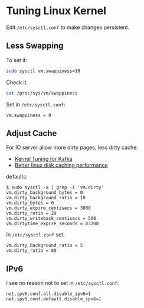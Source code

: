 # Tuning Linux Kernel

Edit `/etc/sysctl.conf` to make changes persistent.

## Less Swapping

To set it:

```sh
sudo sysctl vm.swappiness=10
```
Check it
```sh
cat /proc/sys/vm/swappiness
```

Set in `/etc/sysctl.conf`:

```
vm.swappiness = 0
```

## Adjust Cache

For IO server allow more dirty pages, less dirty cache:

* [Kernel Tuning for Kafka](https://youtu.be/7dkSze52i-o?t=1607)
* [Better linux disk caching
performance](https://lonesysadmin.net/2013/12/22/better-linux-disk-caching-performance-vm-dirty_ratio/)

defaults:

```console
$ sudo sysctl -a | grep -i 'vm.dirty'
vm.dirty_background_bytes = 0
vm.dirty_background_ratio = 10
vm.dirty_bytes = 0
vm.dirty_expire_centisecs = 3000
vm.dirty_ratio = 20
vm.dirty_writeback_centisecs = 500
vm.dirtytime_expire_seconds = 43200
```

In `/etc/sysctl.conf` set:
```
vm.dirty_background_ratio = 5
vm.dirty_ratio = 80
```

## IPv6

I see no reason not to set in `/etc/sysctl.conf`:
```
net.ipv6.conf.all.disable_ipv6=1
net.ipv6.conf.default.disable_ipv6=1
```
